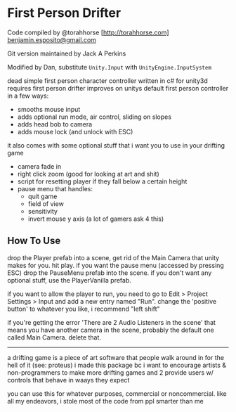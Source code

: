 # First Person Drifter
Code compiled by @torahhorse [http://torahhorse.com] benjamin.esposito@gmail.com

Git version maintained by Jack A Perkins

Modified by Dan, substitute `Unity.Input` with `UnityEngine.InputSystem`

dead simple first person character controller written in c# for unity3d
requires
first person drifter improves on unitys default first person controller in a few ways:

- smooths mouse input
- adds optional run mode, air control, sliding on slopes
- adds head bob to camera
- adds mouse lock (and unlock with ESC)

it also comes with some optional stuff that i want you to use in your drifting game

- camera fade in
- right click zoom (good for looking at art and shit)
- script for resetting player if they fall below a certain height
- pause menu that handles:
    + quit game
    + field of view
    + sensitivity
    + invert mouse y axis (a lot of gamers ask 4 this)

## How To Use
drop the Player prefab into a scene, get rid of the Main Camera that unity makes for you. hit play.
if you want the pause menu (accessed by pressing ESC) drop the PauseMenu prefab into the scene.
if you don't want any optional stuff, use the PlayerVanilla prefab.

if you want to allow the player to run, you need to go to Edit > Project Settings > Input
and add a new entry named "Run". change the 'positive button' to whatever you like, i recommend "left shift"

if you're getting the error 'There are 2 Audio Listeners in the scene' that means you have another camera
in the scene, probably the default one called Main Camera. delete that.

*****************

a drifting game is a piece of art software that people walk around in for the hell of it (see: proteus)
i made this package bc i want to encourage artists & non-programmers to make more drifting games
and 2 provide users w/ controls  that behave in waays they expect

you can use this for whatever purposes, commercial or noncommercial.
like all my endeavors, i stole most of the code from ppl smarter than me